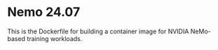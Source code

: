 # Nemo 24.07

This is the Dockerfile for building a container image for NVIDIA NeMo-based training workloads.